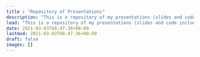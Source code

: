 ```yaml
---
title : "Repository of Presentations"
description: "This is a repository of my presentations (slides and code included!). You can also go to my <a href="https://www.magdalenabennett.com">main website</a> for more fun stuff (?)."
lead: "This is a repository of my presentations (slides and code included!)."
date: 2021-03-93T08:47:36+00:00
lastmod: 2021-03-03T08:47:36+00:00
draft: false
images: []
---
```

